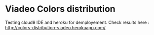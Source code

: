 Viadeo Colors distribution
==========================

Testing cloud9 IDE and heroku for demployement.
Check results here : http://colors-distribution-viadeo.herokuapp.com/